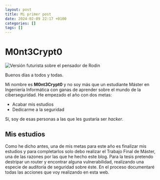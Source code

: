 ```yaml
---
layout: post
title: Mi primer post
date: 2024-02-09 22:17 +0100
categories: []
tags: []
---
```


# M0nt3Crypt0

![Versión futurista sobre el pensador de Rodin](https://pbs.twimg.com/profile_images/1756415199081361408/bSm2uP0g_400x400.jpg)

Buenos días a todos y todas.

Mi nombre es **M0nt3Crypt0** y no soy más que un estudiante Máster en Ingeniería Informática con ganas de aprender sobre el mundo de la ciberseguridad. He empezado el año con dos metas:
* Acabar mis estudios
* Dedicarme a la seguridad

Sí, soy de esas personas a las que les gustaría ser *hacker*.

## Mis estudios

Como he dicho antes, una de mis metas para este año es finalizar mis estudios y para completarlos solo debo realizar el Trabajo Final de Máster, una de las razones por las que he hecho este blog. Para la tesis pretendo destripar un router y encontrar alguna vulnerabilidad, realizando una especie de auditoría de seguridad sobre éste. En el proceso documentaré todas las acciones que voy realizando en esta web.
